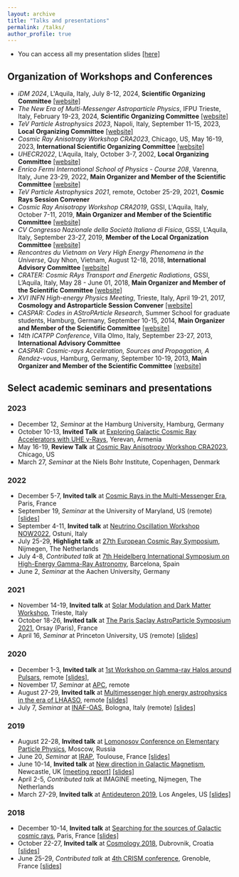 ```yaml
---
layout: archive
title: "Talks and presentations"
permalink: /talks/
author_profile: true
---
```


+ You can access all my presentation slides [[here]](https://zenodo.org/communities/carmeloevoli_talks/)

## Organization of Workshops and Conferences ##

+ *iDM 2024*, L'Aquila, Italy, July 8-12, 2024, **Scientific Organizing Committee**
    [[website]](https://www.idm2024.eu)
+ *The New Era of Multi-Messenger Astroparticle Physics*, IFPU Trieste, Italy, February 19-23, 2024, **Scientific Organizing Committee**
    [[website]](https://indico.gssi.it/event/603/)
+ *TeV Particle Astrophysics 2023*, Napoli, Italy, September 11-15, 2023, **Local Organizing Committee** [[website]](https://agenda.infn.it/event/33457/)
+ *Cosmic Ray Anisotropy Workshop CRA2023*, Chicago, US, May 16-19, 2023, **International Scientific Organizing Committee** [[website]](https://events.icecube.wisc.edu/event/165/)
+ *UHECR2022*, L'Aquila, Italy, October 3-7, 2002, **Local Organizing Committee**
    [[website]](https://indico.gssi.it/event/396/)
+ *Enrico Fermi International School of Physics - Course 208*, Varenna, Italy, June 23-29, 2022, **Main Organizer and Member of the Scientific Committee** [[website]](https://indico.gssi.it/event/339/)
+ *TeV Particle Astrophysics 2021*, remote, October 25-29, 2021, **Cosmic Rays Session Convener**
+ *Cosmic Ray Anisotropy Workshop CRA2019*, GSSI, L'Aquila, Italy, October 7-11, 2019, **Main Organizer and Member of the Scientific Committee** [[website]](https://indico.gssi.it/event/45/)
+ *CV Congresso Nazionale della Società Italiana di Fisica*, GSSI, L'Aquila, Italy, September 23-27, 2019, **Member of the Local Organization Committee** [[website]](https://www.sif.it/attivita/congresso/105)
+ *Rencontres du Vietnam on Very High Energy Phenomena in the Universe*, Quy Nhon, Vietnam, August 12-18, 2018, **International Advisory Committee** [[website]](http://vietnam.in2p3.fr/2018/vhepu/overview.php#Scientific)
+ *CRATER: Cosmic RAys Transport and Energetic Radiations*, GSSI, L’Aquila, Italy, May 28 - June 01, 2018, **Main Organizer and Member of the Scientific Committee** [[website]](https://agenda.infn.it/event/14151/)
+ *XVI INFN High-energy Physics Meeting*, Trieste, Italy, April 19-21, 2017, **Cosmology and Astroparticle Session Convener** [[website]](https://agenda.infn.it/event/12289/program)
+ *CASPAR: Codes in AStroPArticle Research*, Summer School for graduate students, Hamburg, Germany, September 10-15, 2014, **Main Organizer and Member of the Scientific Committee** [[website]](https://indico.desy.de/event/10336/)
+ *14th ICATPP Conference*, Villa Olmo, Italy, September 23-27, 2013, **International Advisory Committee**
+ *CASPAR: Cosmic-rays Acceleration, Sources and Propagation, A Rendez-vous*, Hamburg, Germany, September 10-19, 2013, **Main Organizer and Member of the Scientific Committee** [[website]](https://indico.desy.de/event/7169/)

## Select academic seminars and presentations ##

### 2023 ###

+ December 12, *Seminar* at the Hamburg University, Hamburg, Germany
+ October 10-13, **Invited Talk** at [Exploring Galactic Cosmic Ray Accelerators with UHE γ-Rays](https://www.mpi-hd.mpg.de/astrophysik/HEA/conferences/yerevan2023/), Yerevan, Armenia
+ May 16-19, **Review Talk** at [Cosmic Ray Anisotropy Workshop CRA2023](https://events.icecube.wisc.edu/event/165/), Chicago, US
+ March 27, *Seminar* at the Niels Bohr Institute, Copenhagen, Denmark

### 2022 ###

+ December 5-7, **Invited talk** at [Cosmic Rays in the Multi-Messenger Era](https://indico.in2p3.fr/event/27666/), Paris, France 
+ September 19, *Seminar* at the University of Maryland, US (remote) [[slides]](https://zenodo.org/record/7100383)
+ September 4-11, **Invited talk** at [Neutrino Oscillation Workshop NOW2022](https://agenda.infn.it/event/30418/), Ostuni, Italy 
+ July 25-29, **Highlight talk** at [27th European Cosmic Ray Symposium](https://indico.nikhef.nl/event/2110/), Nijmegen, The Netherlands  
+ July 4-8, *Contributed talk* at [7th Heidelberg International Symposium on High-Energy Gamma-Ray Astronomy](https://indico.icc.ub.edu/event/46/), Barcelona, Spain 
+ June 2, *Seminar* at the Aachen University, Germany

### 2021 ### 

+ November 14-19, **Invited talk** at [Solar Modulation and Dark Matter Workshop](https://agenda.infn.it/event/21891/), Trieste, Italy
+ October 18-26, **Invited talk** at [The Paris Saclay AstroParticle Symposium 2021](https://indico.ijclab.in2p3.fr/event/7119/overview), Orsay (Paris), France
+ April 16, *Seminar* at Princeton University, US (remote) [[slides]](https://zenodo.org/record/4701162)

### 2020 ###

+ December 1-3, **Invited talk** at [1st Workshop on Gamma-ray Halos around Pulsars](https://agenda.infn.it/event/24042/), remote [[slides]](https://zenodo.org/record/4302387), 
+ November 17, *Seminar* at [APC](https://www.apc.univ-paris7.fr/APC_CS/en), remote
+ August 27-29, **Invited talk** at [Multimessenger high energy astrophysics in the era of LHAASO](https://agenda.infn.it/event/23329/), remote [[slides]](https://zenodo.org/record/3965563) 
+ July 7, *Seminar* at [INAF-OAS](https://www.oas.inaf.it/en/), Bologna, Italy (remote) [[slides]](https://zenodo.org/record/3937561)

### 2019 ###

+ August 22-28, **Invited talk** at [Lomonosov Conference on Elementary Particle Physics](https://lomcon.ru/?page_id=204), Moscow, Russia
+ June 20, *Seminar* at [IRAP](https://www.irap.omp.eu/en/homepage-en/), Toulouse, France [[slides]](https://zenodo.org/record/3250782)
+ June 10-14, **Invited talk** at [New direction in Galactic Magnetism](https://conferences.ncl.ac.uk/galacticmagnetism/), Newcastle, UK [[meeting report]](https://www.nature.com/articles/s41550-019-0922-9?proof=t) [[slides]](https://zenodo.org/record/3244980)
+ April 2-5, *Contributed talk* at IMAGINE meeting, Nijmegen, The Netherlands
+ March 27-29, **Invited talk** at [Antideuteron 2019](https://indico.phys.hawaii.edu/event/1449/), Los Angeles, US [[slides]](https://zenodo.org/record/2613865)

### 2018 ###

+ December 10-14, **Invited talk** at [Searching for the sources of Galactic cosmic rays](http://www.apc.univ-paris7.fr/~semikoz/CosmicRays2018/conference.html), Paris, France [[slides]](https://zenodo.org/record/2360389) 
+ October 22-27, **Invited talk** at [Cosmology 2018](https://indico.cern.ch/event/736594/), Dubrovnik, Croatia [[slides]](https://zenodo.org/record/1472991)
+ June 25-29, *Contributed talk* at [4th CRISM conference](https://crism2018.sciencesconf.org), Grenoble, France [[slides]](https://zenodo.org/record/1302441)

